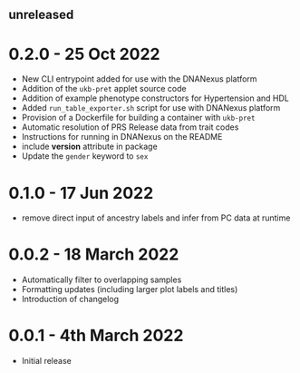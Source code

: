 ## unreleased
>

# 0.2.0 - 25 Oct 2022
- New CLI entrypoint added for use with the DNANexus platform
- Addition of the `ukb-pret` applet source code
- Addition of example phenotype constructors for Hypertension and HDL
- Added `run_table_exporter.sh` script for use with DNANexus platform
- Provision of a Dockerfile for building a container with `ukb-pret`
- Automatic resolution of PRS Release data from trait codes
- Instructions for running in DNANexus on the README
- include __version__ attribute in package
- Update the `gender` keyword to `sex`

# 0.1.0 - 17 Jun 2022
- remove direct input of ancestry labels and infer from PC data at runtime

# 0.0.2 - 18 March 2022
- Automatically filter to overlapping samples
- Formatting updates (including larger plot labels and titles)
- Introduction of changelog

# 0.0.1 - 4th March 2022
- Initial release
